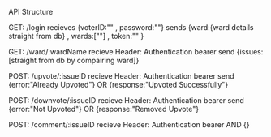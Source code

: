 API Structure

GET: /login
    recieves {voterID:"" , password:""}
    sends {ward:{ward details straight from db} , wards:[""] , token:"" }

GET: /ward/:wardName
    recieve Header: Authentication bearer
    send {issues:[straight from db by compairing ward]}

POST: /upvote/:issueID
    recieve Header: Authentication bearer
    send {error:"Already Upvoted"} OR {response:"Upvoted Successfully"}

POST: /downvote/:issueID
    recieve Header: Authentication bearer
    send {error:"Not Upvoted"} OR {response:"Removed Upvote"}

POST: /comment/:issueID
    recieve Header: Authentication bearer AND {}